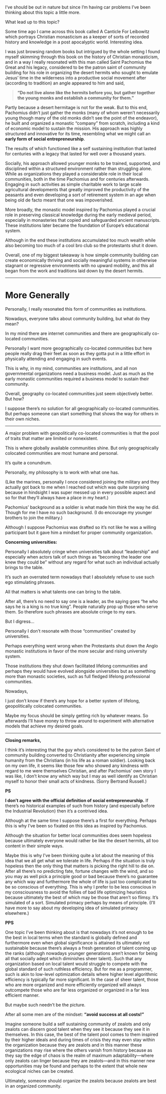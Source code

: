 I’ve should be out in nature but since I’m having car problems I’ve been thinking about this topic a little more. 

What lead up to this topic?

Some time ago I came across this book called A Canticle For Leibowitz which portrays Christian monasticism as a keeper of sorts of recorded history and knowledge in a post apocalyptic world. Interesting idea. 

I was just browsing random books but intrigued by the whole setting I found myself skimming through this book on the history of Christian monasticism, and in a way I really resonated with this man called Saint Pachomius the Great and his legacy, considered to be the patron saint of community building for his role in organizing the desert hermits who sought to emulate Jesus’ time in the wilderness into a productive social movement after (according to tradition) an angle appeared to him and said,

> **“Do not live alone like the hermits before you, but gather together the young monks and establish a community for them.”**

Partly because a desert hermitage is not for the weak. But to this end, Pachomius didn’t just gather the monks (many of whom weren’t necessarily young though many of the old monks didn’t see the point of the endeavor), he built and organized a monastic “company” from scratch, including a kind of economic model to sustain the mission. His approach was highly structured and innovative for its time, resembling what we might call an **early form of social entrepreneurship**.

The results of which functioned like a self sustaining institution that lasted for centuries with a legacy that lasted for well over a thousand years. 

Socially, his approach allowed younger monks to be trained, supported, and disciplined within a structured environment rather than struggling alone. While as organizations they played a considerable role in their local communities, both in the time Pachomius and for centuries afterwards. Engaging in such activities as simple charitable work to large scale agricultural developments that greatly improved the productivity of the peasants and even developing a sort of retirement system in an age when being old de facto meant that one was impoverished. 

More broadly, the monastic model inspired by Pachomius played a crucial role in preserving classical knowledge during the early medieval period, especially in monasteries that copied and safeguarded ancient manuscripts. These institutions later became the foundation of Europe’s educational system. 

Although in the end these institutions accumulated too much wealth while also becoming too much of a cool bro club so the protestants shut it down. 

Overall, one of my biggest takeaway is how simple community building can create economically thriving and socially meaningful systems in otherwise stagnant or regressive environments with no upward mobility, and this all began from the work and traditions laid down by the desert hermits. 

---

# More Generally

Personally, I really resonated this form of communities as institutions. 

Nowadays, everyone talks about community building, but what do they mean? 

In my mind there are internet communities and there are geographically co-located communities. 

Personally I want more geographically co-located communities but here people really drag their feet as soon as they gotta put in a little effort in physically attending and engaging in such events. 

This is why, in my mind, communities are institutions, and all non governmental organizations need a business model. Just as much as the early monastic communities required a business model to sustain their community. 

Overall, geography co-located communities just seem objectively better. But how? 

I suppose there’s no solution for all geographically co-located communities. But perhaps someone can start something that shows the way for others in their own niches.  

---

A major problem with geopolitically co-located communities is that the pool of traits that matter are limited or nonexistent. 

This is where globally available communities shine. But only geographically colocated communities are most humane and personal. 

It’s quite a conundrum. 

Personally, my philosophy is to work with what one has. 

(Like the marines, personally I once considered joining the military and they actually got back to me when I reached out which was quite surprising because in hindsight I was super messed up in every possible aspect and so for that they’ll always have a place in my heart.) 

Pachomius’ background as a soldier is what made him think the way he did. Though for me I have no such background. (I do encourage my younger brothers to join the military.)  

Although I suppose Pachomius was drafted so it’s not like he was a willing participant but it gave him a mindset for proper community organization. 

**Concerning universities:**

Personally I absolutely cringe when universities talk about “leadership” and especially when actors talk of such things as “becoming the leader one knew they could be” without any regard for what such an individual actually brings to the table. 

It’s such an overrated term nowadays that I absolutely refuse to use such ego stimulating phrases.

All that matters is what talents one can bring to the table. 

After all, there’s no need to say one is a leader, as the saying goes “he who says he is a king is no true king”. People naturally prop up those who serve them. So therefore such phrases are absolute cringe to my ears. 

But I digress…

Personally I don’t resonate with those “communities” created by universities. 

Perhaps everything went wrong when the Protestants shut down the Anglo monastic institutions in favor of the more secular and rising university system. 

Those institutions they shut down facilitated lifelong communities and perhaps they would have evolved alongside universities but as something more than monastic societies, such as full fledged lifelong professional communities.

Nowadays,

I just don’t know if there’s any hope for a better system of lifelong, geopolitically colocated communities.

Maybe my focus should be simply getting rich by whatever means. So afterwards I’ll have money to throw around to experiment with alternative models that achieve my desired goals.

---

**Closing remarks,** 

I think it’s interesting that the guy who’s considered to be the patron Saint of community building converted to Christianity after experiencing simple humanity from the Christians (in his life as a roman soldier). Looking back on my own life, it seems like those few who showed any kindness with regard to me were themselves Christian, and after Pachomius’ own story I was like, I don’t know any which way but I may as well identify as Christian myself to honor their small acts of kindness. (Sorry Bertrand Russell.)

**PS** 

**I don’t agree with the official definition of social entrepreneurship.** If there’s no historical examples of such from history (and especially before the Industrial Revolution) then it’s a contrived idea. 

Although at the same time I suppose there’s a first for everything. Perhaps this is why I’ve been so fixated on this idea as inspired by Pachomius.

Although the situation for better local communities does seem hopeless because ultimately everyone would rather be like the desert hermits, all too content in their simple ways.

Maybe this is why I’ve been thinking quite a lot about the meaning of this idea that we all get what we tolerate in life. Perhaps if the situation is truly hopeless then the only thing that matters is picking the right hill to die on. After all there’s no predicting fate, fortune changes with the wind, and so you may as well pick a principle good or bad because there’s no guarantee any which way and furthermore the whole of life is just too complicated to be so conscious of everything. This is why I prefer to be less conscious in my consciousness to avoid the follies of bad life optimizing heuristics because ultimately the best of which may be those that aren’t so flimsy. It’s simulated of a sort. Simulated primacy perhaps by means of principle. (I’ll have more to say about my developing idea of simulated primacy elsewhere.) 

**PPS**

One topic I’ve been thinking about is that nowadays it’s not enough to be the best in local terms when the standard is globally defined and furthermore even when global significance is attained its ultimately not sustainable because there’s always a fresh generation of talent coming up the ranks (although nowadays younger generations aren’t known for being all that socially adept which diminishes sheer talent). Such that any organization based on local talent would struggle to compete with the global standard of such ruthless efficiency. But for me as a programmer, such is akin to low-level optimization details where higher level algorithmic efficiency is typically far more significant. In the case of sheer talent, those who are more organized and more efficiently organized will always outcompete those who are far less organized or organized in a far less efficient manner. 

But maybe such needn’t be the picture. 

After all some men are of the mindset: **“avoid success at all costs!”**

Imagine someone build a self sustaining community of zealots and only zealots can discern good talent when they see it because they see it in themselves. In this case, the best of the talent pool comes to them inspired by their higher ideals and during times of crisis they may even stay within the organization because they are zealots and in this manner these organizations may rise where the others vanish from history because as they say the edge of chaos is the realm of maximum adaptability—where only zealots can linger because they are zealots—and in this manner new opportunities may be found and perhaps to the extent that whole new ecological niches can be created. 

Ultimately, someone should organize the zealots because zealots are best in an organized community. 

